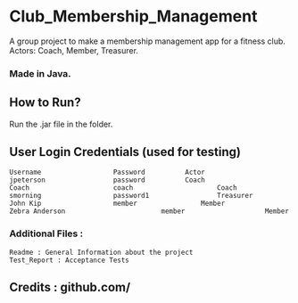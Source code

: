 # Club_Membership_Management
A group project to make a membership management app for a fitness club. Actors: Coach, Member, Treasurer.
### Made in Java.

## How to Run?
Run the .jar file in the folder. 

## User Login Credentials (used for testing)

```
Username			      Password			Actor
jpeterson			      password			Coach
Coach				      coach                     Coach
smorning			      password1                 Treasurer
John Kip			      member		        Member
Zebra Anderson                        member                    Member
```

### Additional Files :
```
Readme : General Information about the project
Test_Report : Acceptance Tests
```

## Credits : github.com/
